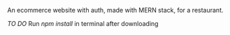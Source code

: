 An ecommerce website with auth, made with MERN stack, for a restaurant.

*TO DO* Run *npm install* in terminal after downloading
